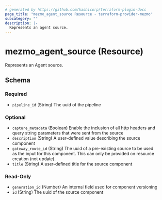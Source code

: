```yaml
---
# generated by https://github.com/hashicorp/terraform-plugin-docs
page_title: "mezmo_agent_source Resource - terraform-provider-mezmo"
subcategory: ""
description: |-
  Represents an agent source.
---
```


# mezmo_agent_source (Resource)

Represents an Agent source.



<!-- schema generated by tfplugindocs -->
## Schema

### Required

- `pipeline_id` (String) The uuid of the pipeline

### Optional

- `capture_metadata` (Boolean) Enable the inclusion of all http headers and query string parameters that were sent from the source
- `description` (String) A user-defined value describing the source component
- `gateway_route_id` (String) The uuid of a pre-existing source to be used as the input for this component. This can only be provided on resource creation (not update).
- `title` (String) A user-defined title for the source component

### Read-Only

- `generation_id` (Number) An internal field used for component versioning
- `id` (String) The uuid of the source component


